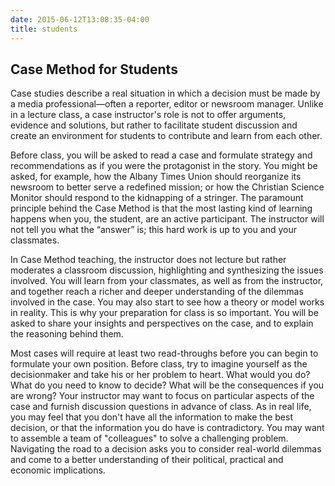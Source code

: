 ```yaml
---
date: 2015-06-12T13:08:35-04:00
title: students
---
```


<h2>Case Method for Students</h2>

Case studies describe a real situation in which a decision must be made by a media professional—often a reporter, editor or newsroom manager. Unlike in a lecture class, a case instructor's role is not to offer arguments, evidence and solutions, but rather to facilitate student discussion and create an environment for students to contribute and learn from each other.

Before class, you will be asked to read a case and formulate strategy and recommendations as if you were the protagonist in the story. You might be asked, for example, how the Albany Times Union should reorganize its newsroom to better serve a redefined mission; or how the Christian Science Monitor should respond to the kidnapping of a stringer. The paramount principle behind the Case Method is that the most lasting kind of learning happens when you, the student, are an active participant. The instructor will not tell you what the “answer” is; this hard work is up to you and your classmates.

In Case Method teaching, the instructor does not lecture but rather moderates a classroom discussion, highlighting and synthesizing the issues involved. You will learn from your classmates, as well as from the instructor, and together reach a richer and deeper understanding of the dilemmas involved in the case. You may also start to see how a theory or model works in reality. This is why your preparation for class is so important. You will be asked to share your insights and perspectives on the case, and to explain the reasoning behind them.

Most cases will require at least two read-throughs before you can begin to formulate your own position. Before class, try to imagine yourself as the decisionmaker and take his or her problem to heart. What would you do? What do you need to know to decide? What will be the consequences if you are wrong? Your instructor may want to focus on particular aspects of the case and furnish discussion questions in advance of class. As in real life, you may feel that you don't have all the information to make the best decision, or that the information you do have is contradictory. You may want to assemble a team of "colleagues" to solve a challenging problem. Navigating the road to a decision asks you to consider real-world dilemmas and come to a better understanding of their political, practical and economic implications.

